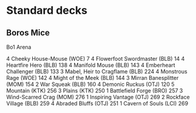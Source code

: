 # Standard decks

## Boros Mice

Bo1 Arena

4 Cheeky House-Mouse (WOE) 7
4 Flowerfoot Swordmaster (BLB) 14
4 Heartfire Hero (BLB) 138
4 Manifold Mouse (BLB) 143
4 Emberheart Challenger (BLB) 133
3 Mabel, Heir to Cragflame (BLB) 224
4 Monstrous Rage (WOE) 142
4 Might of the Meek (BLB) 144
3 Mirran Banesplitter (MOM) 154
2 War Squeak (BLB) 160
4 Demonic Ruckus (OTJ) 120
5 Mountain (KTK) 256
3 Plains (KTK) 250
1 Battlefield Forge (BRO) 257
3 Wind-Scarred Crag (MOM) 276
1 Inspiring Vantage (OTJ) 269
2 Rockface Village (BLB) 259
4 Abraded Bluffs (OTJ) 251
1 Cavern of Souls (LCI) 269
